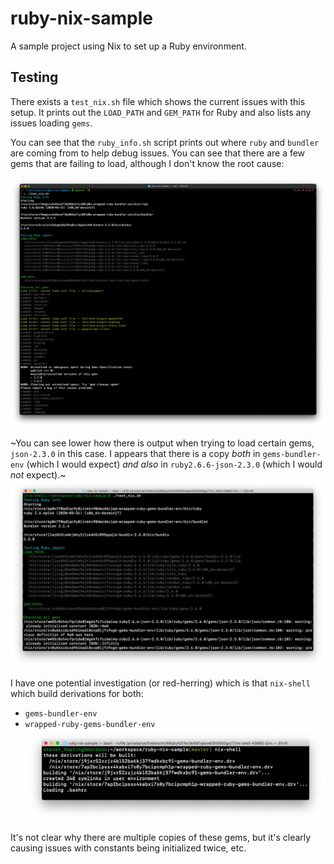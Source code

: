 # ruby-nix-sample
A sample project using Nix to set up a Ruby environment.


## Testing
There exists a `test_nix.sh` file which shows the current issues with this setup. It prints out the `LOAD_PATH` and `GEM_PATH` for Ruby and also lists any issues loading `gems`.


You can see that the `ruby_info.sh` script prints out where `ruby` and `bundler` are coming from to help debug issues. You can see that there are a few gems that are failing to load, although I don't know the root cause:

![Image of gem loading issue](https://github.com/shepting/ruby-nix-sample/blob/master/images/load_errors.png?raw=true)





~You can see lower how there is output when trying to load certain gems, `json-2.3.0` in this case. I appears that there is a copy _both_ in `gems-bundler-env` (which I would expect) _and also_ in `ruby2.6.6-json-2.3.0` (which I would _not_ expect).~
![Image of gem loading issue](https://github.com/shepting/ruby-nix-sample/blob/master/images/test_nix.png?raw=true)

I have one potential investigation (or red-herring) which is that `nix-shell` which build derivations for both:
- `gems-bundler-env`
- `wrapped-ruby-gems-bundler-env`
![Image of nix-shell issue](https://github.com/shepting/ruby-nix-sample/blob/master/images/nix-shell.png?raw=true)

It's not clear why there are multiple copies of these gems, but it's clearly causing issues with constants being initialized twice, etc.
